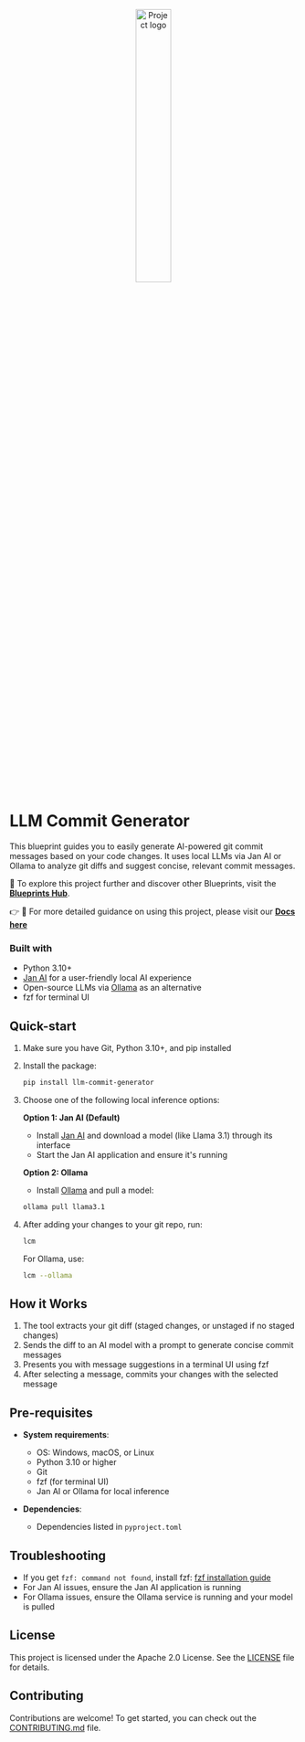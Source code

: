 <p align="center">
  <picture>
    <!-- When the user prefers dark mode, show the white logo -->
    <source media="(prefers-color-scheme: dark)" srcset="./images/Blueprint-logo-white.png">
    <!-- When the user prefers light mode, show the black logo -->
    <source media="(prefers-color-scheme: light)" srcset="./images/Blueprint-logo-black.png">
    <!-- Fallback: default to the black logo -->
    <img src="./images/Blueprint-logo-black.png" width="35%" alt="Project logo"/>
  </picture>
</p>

# LLM Commit Generator

This blueprint guides you to easily generate AI-powered git commit messages based on your code changes. It uses local LLMs via Jan AI or Ollama to analyze git diffs and suggest concise, relevant commit messages.

📘 To explore this project further and discover other Blueprints, visit the [**Blueprints Hub**](https://developer-hub.mozilla.ai/).

👉 📖 For more detailed guidance on using this project, please visit our [**Docs here**](https://tooluse.github.io/llmcommit/)

### Built with

- Python 3.10+
- [Jan AI](https://jan.ai) for a user-friendly local AI experience
- Open-source LLMs via [Ollama](https://ollama.ai) as an alternative
- fzf for terminal UI

## Quick-start

1. Make sure you have Git, Python 3.10+, and pip installed
2. Install the package:
   ```bash
   pip install llm-commit-generator
   ```
3. Choose one of the following local inference options:

   **Option 1: Jan AI (Default)**

   - Install [Jan AI](https://jan.ai) and download a model (like Llama 3.1) through its interface
   - Start the Jan AI application and ensure it's running

   **Option 2: Ollama**

   - Install [Ollama](https://ollama.ai) and pull a model:

   ```bash
   ollama pull llama3.1
   ```

4. After adding your changes to your git repo, run:

   ```bash
   lcm
   ```

   For Ollama, use:

   ```bash
   lcm --ollama
   ```

## How it Works

1. The tool extracts your git diff (staged changes, or unstaged if no staged changes)
2. Sends the diff to an AI model with a prompt to generate concise commit messages
3. Presents you with message suggestions in a terminal UI using fzf
4. After selecting a message, commits your changes with the selected message

## Pre-requisites

- **System requirements**:

  - OS: Windows, macOS, or Linux
  - Python 3.10 or higher
  - Git
  - fzf (for terminal UI)
  - Jan AI or Ollama for local inference

- **Dependencies**:
  - Dependencies listed in `pyproject.toml`

## Troubleshooting

- If you get `fzf: command not found`, install fzf: [fzf installation guide](https://github.com/junegunn/fzf#installation)
- For Jan AI issues, ensure the Jan AI application is running
- For Ollama issues, ensure the Ollama service is running and your model is pulled

## License

This project is licensed under the Apache 2.0 License. See the [LICENSE](LICENSE) file for details.

## Contributing

Contributions are welcome! To get started, you can check out the [CONTRIBUTING.md](CONTRIBUTING.md) file.
